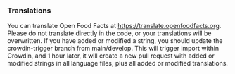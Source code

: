 ### Translations
You can translate Open Food Facts at https://translate.openfoodfacts.org. Please do not translate directly in the code, or your translations will be overwritten.
If you have added or modified a string, you should update the crowdin-trigger branch from main/develop. This will trigger import within Crowdin, and 1 hour later, it will create a new pull request with added or modified strings in all language files, plus all added or modified translations.
